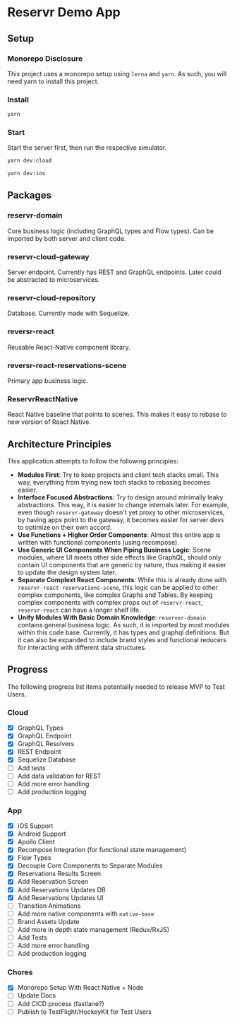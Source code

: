 # Reservr Demo App

## Setup

### Monorepo Disclosure

This project uses a monorepo setup using `lerna` and `yarn`. As such, you will need yarn to install this project.


### Install

```bash
yarn
```

### Start

Start the server first, then run the respective simulator.

```bash
yarn dev:cloud
```

```bash
yarn dev:ios
```

## Packages

### reservr-domain

Core business logic (including GraphQL types and Flow types). Can be imported by both server and client code.

### reservr-cloud-gateway

Server endpoint. Currently has REST and GraphQL endpoints. Later could be abstracted to microservices.

### reservr-cloud-repository

Database. Currently made with Sequelize.

### reversr-react

Reusable React-Native component library.

### reversr-react-reservations-scene

Primary app business logic.

### ReservrReactNative

React Native baseline that points to scenes. This makes it easy to rebase to new version of React Native.

## Architecture Principles

This application attempts to follow the following principles:

- **Modules First**: Try to keep projects and client tech stacks small. This way, everything from trying new tech stacks to rebasing becomes easier.
- **Interface Focused Abstractions**: Try to design around minimally leaky abstractions. This way, it is easier to change internals later. For example, even though `reservr-gateway` doesn't yet proxy to other microservices, by having apps point to the gateway, it becomes easier for server devs to optimize on their own accord.
- **Use Functions + Higher Order Components**: Almost this entire app is written with functional components (using recompose).
- **Use Generic UI Components When Piping Business Logic**: Scene modules, where UI meets other side effects like GraphQL, should only contain UI components that are generic by nature, thus making it easier to update the design system later.
- **Separate Complext React Components**: While this is already done with `reservr-react-reservations-scene`, this logic can be applied to other complex components, like complex Graphs and Tables. By keeping complex components with complex props out of `reservr-react`, `reservr-react` can have a longer shelf life.
- **Unify Modules With Basic Domain Knowledge**: `reserver-domain` contains general business logic. As such, it is imported by most modules within this code base. Currently, it has types and graphql definitions. But it can also be expanded to include brand styles and functional reducers for interacting with different data structures.

## Progress

The following progress list items potentially needed to release MVP to Test Users.

### Cloud

- [x] GraphQL Types
- [x] GraphQL Endpoint
- [x] GraphQL Resolvers
- [x] REST Endpoint
- [x] Sequelize Database
- [ ] Add tests
- [ ] Add data validation for REST
- [ ] Add more error handling
- [ ] Add production logging

### App

- [x] iOS Support
- [x] Android Support
- [x] Apollo Client
- [x] Recompose Integration (for functional state management)
- [x] Flow Types
- [x] Decouple Core Components to Separate Modules
- [x] Reservations Results Screen
- [x] Add Reservation Screen
- [x] Add Reservations Updates DB
- [x] Add Reservations Updates UI
- [ ] Transition Animations
- [ ] Add more native components with `native-base`
- [ ] Brand Assets Update
- [ ] Add more in depth state management (Redux/RxJS)
- [ ] Add Tests
- [ ] Add more error handling
- [ ] Add production logging

### Chores

- [x] Monorepo Setup With React Native + Node
- [ ] Update Docs
- [ ] Add CICD process (fastlane?)
- [ ] Publish to TestFlight/HockeyKit for Test Users